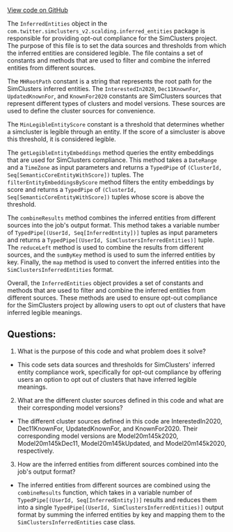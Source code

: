 [View code on GitHub](https://github.com/misbahsy/the-algorithm/src/scala/com/twitter/simclusters_v2/scalding/inferred_entities/InferredEntities.scala)

The `InferredEntities` object in the `com.twitter.simclusters_v2.scalding.inferred_entities` package is responsible for providing opt-out compliance for the SimClusters project. The purpose of this file is to set the data sources and thresholds from which the inferred entities are considered legible. The file contains a set of constants and methods that are used to filter and combine the inferred entities from different sources.

The `MHRootPath` constant is a string that represents the root path for the SimClusters inferred entities. The `InterestedIn2020`, `Dec11KnownFor`, `UpdatedKnownFor`, and `KnownFor2020` constants are SimClusters sources that represent different types of clusters and model versions. These sources are used to define the cluster sources for convenience.

The `MinLegibleEntityScore` constant is a threshold that determines whether a simcluster is legible through an entity. If the score of a simcluster is above this threshold, it is considered legible.

The `getLegibleEntityEmbeddings` method queries the entity embeddings that are used for SimClusters compliance. This method takes a `DateRange` and a `TimeZone` as input parameters and returns a `TypedPipe` of `(ClusterId, Seq[SemanticCoreEntityWithScore])` tuples. The `filterEntityEmbeddingsByScore` method filters the entity embeddings by score and returns a `TypedPipe` of `(ClusterId, Seq[SemanticCoreEntityWithScore])` tuples whose score is above the threshold.

The `combineResults` method combines the inferred entities from different sources into the job's output format. This method takes a variable number of `TypedPipe[(UserId, Seq[InferredEntity])]` tuples as input parameters and returns a `TypedPipe[(UserId, SimClustersInferredEntities)]` tuple. The `reduceLeft` method is used to combine the results from different sources, and the `sumByKey` method is used to sum the inferred entities by key. Finally, the `map` method is used to convert the inferred entities into the `SimClustersInferredEntities` format.

Overall, the `InferredEntities` object provides a set of constants and methods that are used to filter and combine the inferred entities from different sources. These methods are used to ensure opt-out compliance for the SimClusters project by allowing users to opt out of clusters that have inferred legible meanings.
## Questions: 
 1. What is the purpose of this code and what problem does it solve?
- This code sets data sources and thresholds for SimClusters' inferred entity compliance work, specifically for opt-out compliance by offering users an option to opt out of clusters that have inferred legible meanings.
2. What are the different cluster sources defined in this code and what are their corresponding model versions?
- The different cluster sources defined in this code are InterestedIn2020, Dec11KnownFor, UpdatedKnownFor, and KnownFor2020. Their corresponding model versions are Model20m145k2020, Model20m145kDec11, Model20m145kUpdated, and Model20m145k2020, respectively.
3. How are the inferred entities from different sources combined into the job's output format?
- The inferred entities from different sources are combined using the `combineResults` function, which takes in a variable number of `TypedPipe[(UserId, Seq[InferredEntity])]` results and reduces them into a single `TypedPipe[(UserId, SimClustersInferredEntities)]` output format by summing the inferred entities by key and mapping them to the `SimClustersInferredEntities` case class.
